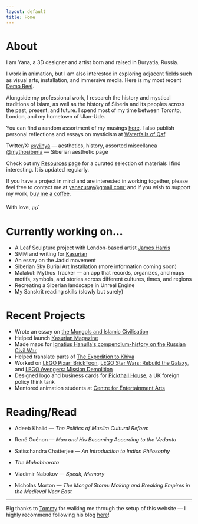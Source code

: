 ```yaml
---
layout: default
title: Home
---
```


# About

I am Yana, a 3D designer and artist born and raised in Buryatia, Russia. 

I work in animation, but I am also interested in exploring adjacent fields such as visual arts, installation, and immersive media. Here is my most recent [Demo Reel](https://youtu.be/Dnxk9-hhxCg).

Alongside my professional work, I research the history and mystical traditions of Islam, as well as the history of Siberia and its peoples across the past, present, and future. I spend most of my time between Toronto, London, and my hometown of Ulan-Ude.

You can find a random assortment of my musings [here](https://yanazuray.me/Blog). I also publish personal reflections and essays on mysticism at [Waterfalls of Qaf](https://waterfallsofqaf.substack.com/).

Twitter/X: [@yiihya](https://x.com/yiihya) — aesthetics, history, assorted miscellanea
[@mythosiberia](https://x.com/mythosiberia) — Siberian aesthetic page

Check out my [Resources](https://yanazuray.me/Resources) page for a curated selection of materials I find interesting. It is updated regularly.

If you have a project in mind and are interested in working together, please feel free to contact me at yanazuray@gmail.com; and if you wish to support my work, [buy me a coffee](https://ko-fi.com/yanazuray).

With love,
ᠶᠠᠨᠠ
# Currently working on...

* A Leaf Sculpture project with London-based artist [James Harris](https://www.jamesharris.co.uk/) 
* SMM and writing for [Kasurian](https://www.kasurian.com)
* An essay on the Jadid movement
* Siberian Sky Burial Art Installation (more information coming soon)
* Malakut: Mythos Tracker — an app that records, organizes, and maps motifs, symbols, and stories across different cultures, times, and regions
* Recreating a Siberian landscape in Unreal Engine
* My Sanskrit reading skills (slowly but surely)

# Recent Projects

* Wrote an essay on [the Mongols and Islamic Civilisation](https://kasurian.com/p/mongol-invasions-revival)
* Helped launch [Kasurian Magazine](https://kasurian.com)
* Made maps for [Ignatius Hanulla's compendium-history on the Russian Civil War](https://www.amazon.com/Memoir-History-Russian-Civil-War/dp/B0DD45Q9T2/ref=tmm_pap_swatch_0?_encoding=UTF8&dib_tag=se&dib=eyJ2IjoiMSJ9.PWc13hB_TciGrXrlXWSL-iB35AlPGVi00PnZ_JIimmyRsuqobltzwbD5V_lkdC20joSAYTCrbifD6eln2koDnQXDWO62aWy2ltwa3DQSaaj9csKQQojrMrBONBkJtaLcM_lQCZYd9o5OBk2jhjS2O3me5taTquG4O4HwZlmuHlEOBxvfdII_rS_6XuJeSuTCWf6IgpeeM7bNI77Grs49b6xn1czDlptdsd-haMJ4Aq3XTabA5gEiHmOXUCmfX8TRi9Z5TOx9EWi7whTqcWpYBeZs4udP6ghE5BmyHQWGeuM.IGHleeljSPypQ0S9svChdKdWUWOV1uXzzjsFqHDyUdE&qid=1745641509&sr=8-11)
* Helped translate parts of [The Expedition to Khiva](https://www.amazon.com/Expedition-Khiva-Maksud-Alikhanov-Avarsky/dp/B0DWZ2SN2C/ref=sr_1_1?crid=1XGWR9J32JDGV&dib=eyJ2IjoiMSJ9.W8AHCphq6FyzxIHLJ6RuJxdFTMiVI98Tjwp-887SBKMUVeBJUvLd_9zKMUONOwqyTQ-lMM67Rj-sefWZul_aG6p5vVgoWV5yNlVzs7zFe99fZpMTkWxwDWUH6r4wjTM5kjKoXbrhT9Am93ZNafYVO3kmHNrD3e52zjJI3tJo5YQ.G-RO3pMh5mp2bFrG9HRgraFkqasBFIwqiJpDe1UfM-c&dib_tag=se&keywords=Khiva+memoirs&qid=1745641648&s=books&sprefix=khiva+memoirs%2Cstripbooks-intl-ship%2C86&sr=1-1)
* Worked on [LEGO Pixar: BrickToon](https://www.imdb.com/title/tt33241834/), [LEGO Star Wars: Rebuild the Galaxy](https://www.imdb.com/title/tt32306451/?ref_=nv_sr_srsg_0_tt_1_nm_0_in_0_q_Rebuild%2520the%2520Galaxy), and [LEGO Avengers: Mission Demolition](https://www.imdb.com/title/tt33653255/)
* Designed logo and business cards for [Pickthall House](https://pickthallhouse.org/), a UK foreign policy think tank
* Mentored animation students at [Centre for Entertainment Arts](https://www.thecea.ca/)

# Reading/Read

* Adeeb Khalid — *The Politics of Muslim Cultural Reform*
* René Guénon — *Man and His Becoming According to the Vedanta*
* Satischandra Chatterjee — *An Introduction to Indian Philosophy*
* *The Mahabharata*

* Vladimir Nabokov — *Speak, Memory*
* Nicholas Morton — *The Mongol Storm: Making and Breaking Empires in the Medieval Near East*

---

Big thanks to [Tommy](https://x.com/tommytrxnh) for walking me through the setup of this website — I highly recommend following his blog [here](https://tommytrinh.me/)!